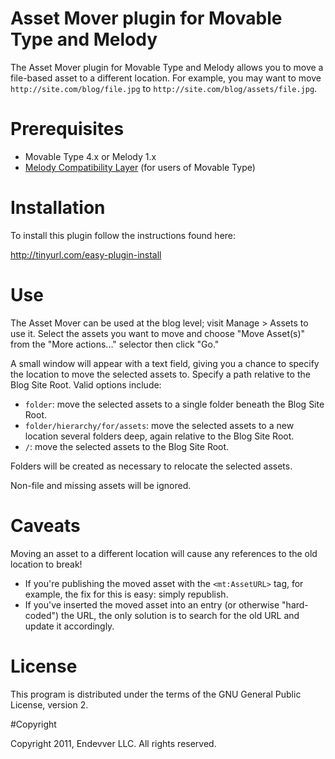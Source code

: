 # Asset Mover plugin for Movable Type and Melody

The Asset Mover plugin for Movable Type and Melody allows you to move a
file-based asset to a different location. For example, you may want to move
`http://site.com/blog/file.jpg` to `http://site.com/blog/assets/file.jpg`.

# Prerequisites

* Movable Type 4.x or Melody 1.x
* [Melody Compatibility Layer](https://github.com/endevver/mt-plugin-melody-compat/downloads) (for users of Movable Type)

# Installation

To install this plugin follow the instructions found here:

http://tinyurl.com/easy-plugin-install

# Use

The Asset Mover can be used at the blog level; visit Manage > Assets to use it. Select the assets you want to move and choose "Move Asset(s)" from the "More actions..." selector then click "Go."

A small window will appear with a text field, giving you a chance to specify the location to move the selected assets to. Specify a path relative to the Blog Site Root. Valid options include:

* `folder`: move the selected assets to a single folder beneath the Blog Site
  Root.
* `folder/hierarchy/for/assets`: move the selected assets to a new location
  several folders deep, again relative to the Blog Site Root.
* `/`: move the selected assets to the Blog Site Root.

Folders will be created as necessary to relocate the selected assets.

Non-file and missing assets will be ignored.

# Caveats

Moving an asset to a different location will cause any references to the old
location to break!

* If you're publishing the moved asset with the `<mt:AssetURL>` tag, for
  example, the fix for this is easy: simply republish.
* If you've inserted the moved asset into an entry (or otherwise "hard-coded")
  the URL, the only solution is to search for the old URL and update it
  accordingly.

# License

This program is distributed under the terms of the GNU General Public License,
version 2.

#Copyright

Copyright 2011, Endevver LLC. All rights reserved.
